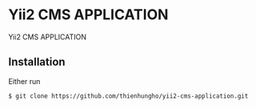 Yii2 CMS APPLICATION
====================
Yii2 CMS APPLICATION

Installation
------------

Either run

```
$ git clone https://github.com/thienhungho/yii2-cms-application.git

```